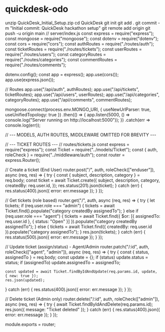 # quickdesk-odo
unzip QuickDesk_Initial_Setup.zip
cd QuickDesk
git init
git add .
git commit -m "Initial commit: QuickDesk hackathon setup"
git remote add origin <your-github-url>
git push -u origin main
// server/index.js
const express = require("express");
const mongoose = require("mongoose");
const dotenv = require("dotenv");
const cors = require("cors");
const authRoutes = require("./routes/auth");
const ticketRoutes = require("./routes/tickets");
const userRoutes = require("./routes/users");
const categoryRoutes = require("./routes/categories");
const commentRoutes = require("./routes/comments");

dotenv.config();
const app = express();
app.use(cors());
app.use(express.json());

// Routes
app.use("/api/auth", authRoutes);
app.use("/api/tickets", ticketRoutes);
app.use("/api/users", userRoutes);
app.use("/api/categories", categoryRoutes);
app.use("/api/comments", commentRoutes);

mongoose.connect(process.env.MONGO_URI, { useNewUrlParser: true, useUnifiedTopology: true })
  .then(() => {
    app.listen(5000, () => console.log("Server running on http://localhost:5000"));
  })
  .catch(err => console.log(err));

// --- MODELS, AUTH ROUTES, MIDDLEWARE OMITTED FOR BREVITY ---

// --- TICKET ROUTES ---
// routes/tickets.js
const express = require("express");
const Ticket = require("../models/Ticket");
const { auth, roleCheck } = require("../middleware/auth");
const router = express.Router();

// Create a ticket (End User)
router.post("/", auth, roleCheck(["enduser"]), async (req, res) => {
  try {
    const { subject, description, category } = req.body;
    const ticket = await Ticket.create({
      subject,
      description,
      category,
      createdBy: req.user.id,
    });
    res.status(201).json(ticket);
  } catch (err) {
    res.status(400).json({ error: err.message });
  }
});

// Get tickets (role based)
router.get("/", auth, async (req, res) => {
  try {
    let tickets;
    if (req.user.role === "admin") {
      tickets = await Ticket.find().populate("category createdBy assignedTo");
    } else if (req.user.role === "agent") {
      tickets = await Ticket.find({ $or: [{ assignedTo: req.user.id }, { status: "Open" }] }).populate("category createdBy assignedTo");
    } else {
      tickets = await Ticket.find({ createdBy: req.user.id }).populate("category assignedTo");
    }
    res.json(tickets);
  } catch (err) {
    res.status(500).json({ error: err.message });
  }
});

// Update ticket (assign/status) - Agent/Admin
router.patch("/:id", auth, roleCheck(["agent", "admin"]), async (req, res) => {
  try {
    const { status, assignedTo } = req.body;
    const update = {};
    if (status) update.status = status;
    if (assignedTo) update.assignedTo = assignedTo;

    const updated = await Ticket.findByIdAndUpdate(req.params.id, update, { new: true });
    res.json(updated);
  } catch (err) {
    res.status(400).json({ error: err.message });
  }
});

// Delete ticket (Admin only)
router.delete("/:id", auth, roleCheck(["admin"]), async (req, res) => {
  try {
    await Ticket.findByIdAndDelete(req.params.id);
    res.json({ message: "Ticket deleted" });
  } catch (err) {
    res.status(400).json({ error: err.message });
  }
});

module.exports = router;
